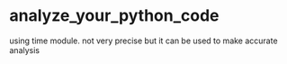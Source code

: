 # analyze_your_python_code
using time module. not very precise but it can be used to make accurate analysis
